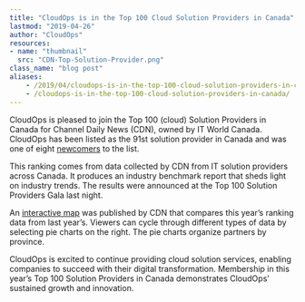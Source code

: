 ```yaml
---
title: "CloudOps is in the Top 100 Cloud Solution Providers in Canada"
lastmod: "2019-04-26"
author: "CloudOps"
resources:
- name: "thumbnail"
  src: "CDN-Top-Solution-Provider.png"
class_name: "blog post"
aliases:
    - /2019/04/cloudops-is-in-the-top-100-cloud-solution-providers-in-canada/
    - /cloudops-is-in-the-top-100-cloud-solution-providers-in-canada/
---
```


<p>CloudOps is pleased to join the Top 100 (cloud) Solution Providers in Canada for Channel Daily News (CDN), owned by IT World Canada. CloudOps has been listed as the 91st solution provider in Canada and was one of eight <a href="https://channeldailynews.com/news/newcomers-to-the-cdn-top-100-list-crafting-integrated-client-focused-solutions/66787">newcomers</a> to the list.</p>

<p>This ranking comes from data collected by CDN from IT solution providers across Canada. It produces an industry benchmark report that sheds light on industry trends. The results were announced at the Top 100 Solution Providers Gala last night.</p>

<p>An <a href="https://channeldailynews.com/news/cdn-top-100-solution-providers-map-2/67120">interactive map</a> was published by CDN that compares this year’s ranking data from last year’s. Viewers can cycle through different types of data by selecting pie charts on the right. The pie charts organize partners by province.</p>

<p>CloudOps is excited to continue providing cloud solution services, enabling companies to succeed with their digital transformation. Membership in this year’s Top 100 Solution Providers in Canada demonstrates CloudOps’ sustained growth and innovation.</p>